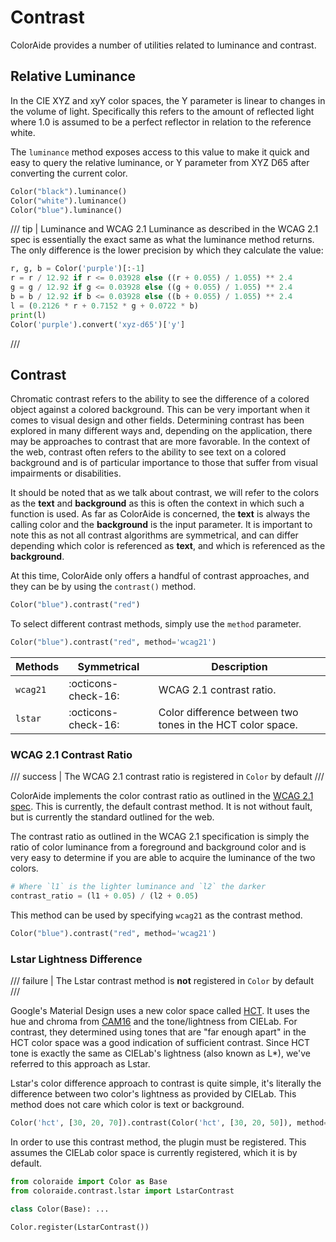 # Contrast

ColorAide provides a number of utilities related to luminance and contrast.

## Relative Luminance

In the CIE XYZ and xyY color spaces, the Y parameter is linear to changes in the volume of light. Specifically this
refers to the amount of reflected light where 1.0 is assumed to be a perfect reflector in relation to the reference
white.

The `luminance` method exposes access to this value to make it quick and easy to query the relative luminance, or Y
parameter from XYZ D65 after converting the current color.

```py play
Color("black").luminance()
Color("white").luminance()
Color("blue").luminance()
```

/// tip | Luminance and WCAG 2.1
Luminance as described in the WCAG 2.1 spec is essentially the exact same as what the luminance method returns. The
only difference is the lower precision by which they calculate the value:

```py play
r, g, b = Color('purple')[:-1]
r = r / 12.92 if r <= 0.03928 else ((r + 0.055) / 1.055) ** 2.4
g = g / 12.92 if g <= 0.03928 else ((g + 0.055) / 1.055) ** 2.4
b = b / 12.92 if b <= 0.03928 else ((b + 0.055) / 1.055) ** 2.4
l = (0.2126 * r + 0.7152 * g + 0.0722 * b)
print(l)
Color('purple').convert('xyz-d65')['y']
```
///

## Contrast

Chromatic contrast refers to the ability to see the difference of a colored object against a colored background. This
can be very important when it comes to visual design and other fields. Determining contrast has been explored in many
different ways and, depending on the application, there may be approaches to contrast that are more favorable. In the
context of the web, contrast often refers to the ability to see text on a colored background and is of particular
importance to those that suffer from visual impairments or disabilities.

It should be noted that as we talk about contrast, we will refer to the colors as the **text** and **background** as
this is often the context in which such a function is used. As far as ColorAide is concerned, the **text** is always the
calling color and the **background** is the input parameter. It is important to note this as not all contrast algorithms
are symmetrical, and can differ depending which color is referenced as **text**, and which is referenced as the
**background**.

At this time, ColorAide only offers a handful of contrast approaches, and they can be by using the `contrast()` method.

```py play
Color("blue").contrast("red")
```

To select different contrast methods, simply use the `method` parameter.

```py play
Color("blue").contrast("red", method='wcag21')
```

Methods  | Symmetrical         | Description
-------- | ------------------  | -----------
`wcag21` | :octicons-check-16: | WCAG 2.1 contrast ratio.
`lstar`  | :octicons-check-16: | Color difference between two tones in the HCT color space.


### WCAG 2.1 Contrast Ratio

/// success | The WCAG 2.1 contrast ratio is registered in `Color` by default
///

ColorAide implements the color contrast ratio as outlined in the [WCAG 2.1 spec](https://www.w3.org/TR/WCAG21/#dfn-contrast-ratio).
This is currently, the default contrast method. It is not without fault, but is currently the standard outlined for the
web.

The contrast ratio as outlined in the WCAG 2.1 specification is simply the ratio of color luminance from a foreground
and background color and is very easy to determine if you are able to acquire the luminance of the two colors.

```py
# Where `l1` is the lighter luminance and `l2` the darker
contrast_ratio = (l1 + 0.05) / (l2 + 0.05)
```

This method can be used by specifying `wcag21` as the contrast method.

```py play
Color("blue").contrast("red", method='wcag21')
```

### Lstar Lightness Difference

/// failure | The Lstar contrast method is **not** registered in `Color` by default
///

Google's Material Design uses a new color space called [HCT](./colors/hct.md). It uses the hue and chroma from
[CAM16](./colors/cam16.md) and the tone/lightness from CIELab. For contrast, they determined using tones that are
"far enough apart" in the HCT color space was a good indication of sufficient contrast. Since HCT tone is exactly the
same as CIELab's lightness (also known as L\*), we've referred to this approach as Lstar.

Lstar's color difference approach to contrast is quite simple, it's literally the difference between two color's
lightness as provided by CIELab. This method does not care which color is text or background.

```py play
Color('hct', [30, 20, 70]).contrast(Color('hct', [30, 20, 50]), method='lstar')
```

In order to use this contrast method, the plugin must be registered. This assumes the CIELab color space is currently
registered, which it is by default.

```py
from coloraide import Color as Base
from coloraide.contrast.lstar import LstarContrast

class Color(Base): ...

Color.register(LstarContrast())
```

